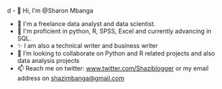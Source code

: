 d - 👋 Hi, I’m @Sharon Mbanga
- 👀 I'm a freelance data analyst and data scientist.
- 🌱 I'm proficient in python, R, SPSS, Excel and currently advancing in SQL.
- ✨  I am also a technical writer and business writer
- 💞️ I’m looking to collaborate on Python and R related projects and also data analysis projects
- 📫 Reach me on twitter: www.twitter.com/Shaziblogger or my email address on shazimbanga@gmail.com

<!---
Sharon-coder-hash/Sharon-coder-hash is a ✨ special ✨ repository because its `README.md` (this file) appears on your GitHub profile.
You can click the Preview link to take a look at your changes.
--->
